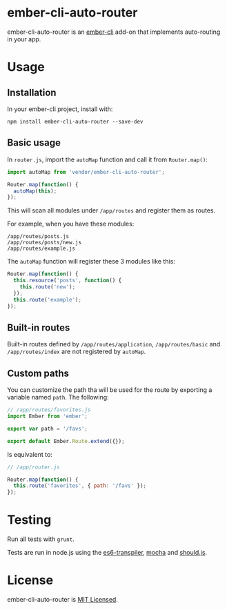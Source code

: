ember-cli-auto-router
=====================

ember-cli-auto-router is an [ember-cli](http://ember-cli.com/) add-on that implements auto-routing in your app.

# Usage

## Installation

In your ember-cli project, install with:

```
npm install ember-cli-auto-router --save-dev
```

## Basic usage

In `router.js`, import the `autoMap` function and call it from `Router.map()`:

```javascript
import autoMap from 'vendor/ember-cli-auto-router';

Router.map(function() {
  autoMap(this);
});
```

This will scan all modules under `/app/routes` and register them as routes.

For example, when you have these modules:

```
/app/routes/posts.js
/app/routes/posts/new.js
/app/routes/example.js
```

The `autoMap` function will register these 3 modules like this:

```javascript
Router.map(function() {
  this.resource('posts', function() {
    this.route('new');
  });
  this.route('example');
});
```

## Built-in routes

Built-in routes defined by `/app/routes/application`, `/app/routes/basic` and `/app/routes/index` are not registered by `autoMap`.

## Custom paths

You can customize the path tha will be used for the route by exporting a variable named `path`. The following:

```javascript
// /app/routes/favorites.js
import Ember from 'ember';

export var path = '/favs';

export default Ember.Route.extend({});
```

Is equivalent to:

```javascript
// /app/router.js

Router.map(function() {
  this.route('favorites', { path: '/favs' });
});
```

# Testing

Run all tests with `grunt`.

Tests are run in node.js using the [es6-transpiler](https://github.com/termi/es6-transpiler), [mocha](http://mochajs.org/) and [should.js](https://github.com/visionmedia/should.js/).

# License

ember-cli-auto-router is [MIT Licensed](https://github.com/diogoko/ember-cli-auto-router/blob/master/LICENSE.md).
